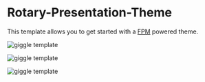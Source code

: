 # Rotary-Presentation-Theme

This template allows you to get started with a [FPM](https://fpm.dev) powered theme.

![giggle template](static/rotary1.png)

![giggle template](static/rotary2.png)

![giggle template](static/rotary3.png)